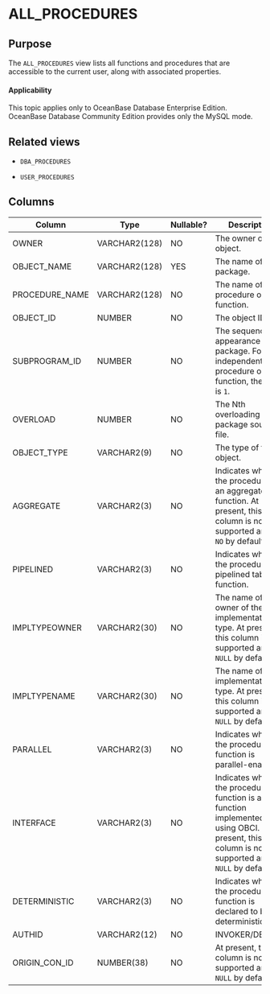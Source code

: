 ALL_PROCEDURES
===================================

Purpose
-----------

The `ALL_PROCEDURES` view lists all functions and procedures that are accessible to the current user, along with associated properties.

  <main id="notice" >
    <h4>Applicability</h4>
    <p>This topic applies only to OceanBase Database Enterprise Edition. OceanBase Database Community Edition provides only the MySQL mode. </p>
  </main>

Related views
-------------

* `DBA_PROCEDURES`

* `USER_PROCEDURES`


Columns
-------------



| **Column** | **Type** | **Nullable?** | **Description** |
|----------------|---------------|----------------|------------------------------------------------|
| OWNER | VARCHAR2(128) | NO | The owner of the object. |
| OBJECT_NAME | VARCHAR2(128) | YES | The name of the package. |
| PROCEDURE_NAME | VARCHAR2(128) | NO | The name of the procedure or function. |
| OBJECT_ID | NUMBER | NO | The object ID. |
| SUBPROGRAM_ID | NUMBER | NO | The sequence of appearance in the package. For an independent procedure or function, the value is `1`. |
| OVERLOAD | NUMBER | NO | The Nth overloading in the package source file. |
| OBJECT_TYPE | VARCHAR2(9) | NO | The type of the object. |
| AGGREGATE | VARCHAR2(3) | NO | Indicates whether the procedure is an aggregate function. At present, this column is not supported and is `NO` by default. |
| PIPELINED | VARCHAR2(3) | NO | Indicates whether the procedure is a pipelined table function. |
| IMPLTYPEOWNER | VARCHAR2(30) | NO | The name of the owner of the implementation type. At present, this column is not supported and is `NULL` by default. |
| IMPLTYPENAME | VARCHAR2(30) | NO | The name of the implementation type. At present, this column is not supported and is `NULL` by default. |
| PARALLEL | VARCHAR2(3) | NO | Indicates whether the procedure or function is parallel-enabled. |
| INTERFACE | VARCHAR2(3) | NO | Indicates whether the procedure or function is a table function implemented by using OBCI. At present, this column is not supported and is `NULL` by default. |
| DETERMINISTIC | VARCHAR2(3) | NO | Indicates whether the procedure or function is declared to be deterministic. |
| AUTHID | VARCHAR2(12) | NO | INVOKER/DEFINER |
| ORIGIN_CON_ID | NUMBER(38) | NO | At present, this column is not supported and is `NULL` by default. |



